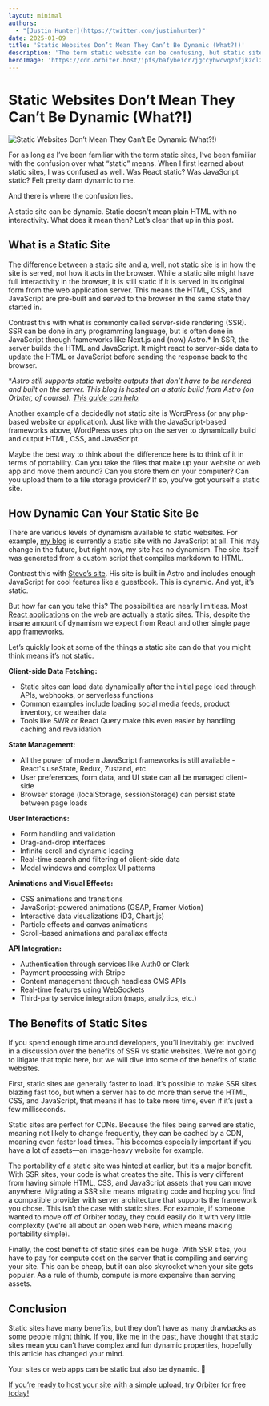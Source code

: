 ```yaml
---
layout: minimal
authors:
  - "[Justin Hunter](https://twitter.com/justinhunter)"
date: 2025-01-09
title: 'Static Websites Don’t Mean They Can’t Be Dynamic (What?!)'
description: 'The term static website can be confusing, but static sites can be as dynamic as you want them to be.'
heroImage: 'https://cdn.orbiter.host/ipfs/bafybeicr7jgccyhwcvqzofjkzclzzadg3lcu7ssr4gg5uffh7qmcah6psy'
---
```

# Static Websites Don’t Mean They Can’t Be Dynamic (What?!)

![Static Websites Don’t Mean They Can’t Be Dynamic (What?!)](https://cdn.orbiter.host/ipfs/bafybeicr7jgccyhwcvqzofjkzclzzadg3lcu7ssr4gg5uffh7qmcah6psy)

For as long as I’ve been familiar with the term static sites, I’ve been familiar with the confusion over what “static” means. When I first learned about static sites, I was confused as well. Was React static? Was JavaScript static? Felt pretty darn dynamic to me.

And there is where the confusion lies.

A static site can be dynamic. Static doesn’t mean plain HTML with no interactivity. What does it mean then? Let’s clear that up in this post.

## What is a Static Site

The difference between a static site and a, well, not static site is in how the site is served, not how it acts in the browser. While a static site might have full interactivity in the browser, it is still static if it is served in its original form from the web application server. This means the HTML, CSS, and JavaScript are pre-built and served to the browser in the same state they started in.

Contrast this with what is commonly called server-side rendering (SSR). SSR can be done in any programming language, but is often done in JavaScript through frameworks like Next.js and (now) Astro.* In SSR, the server builds the HTML and JavaScript. It might react to server-side data to update the HTML or JavaScript before sending the response back to the browser.

**Astro still supports static website outputs that don’t have to be rendered and built on the server. This blog is hosted on a static build from Astro (on Orbiter, of course). [This guide can help](https://orbiter.host/blog/how-to-host-an-astro-site).*

Another example of a decidedly not static site is WordPress (or any php-based website or application). Just like with the JavaScript-based frameworks above, WordPress uses php on the server to dynamically build and output HTML, CSS, and JavaScript.

Maybe the best way to think about the difference here is to think of it in terms of portability. Can you take the files that make up your website or web app and move them around? Can you store them on your computer? Can you upload them to a file storage provider? If so, you’ve got yourself a static site.

## How Dynamic Can Your Static Site Be

There are various levels of dynamism available to static websites. For example, [my blog](https://polluterofminds.com) is currently a static site with no JavaScript at all. This may change in the future, but right now, my site has no dynamism. The site itself was generated from a custom script that compiles markdown to HTML.

Contrast this with [Steve’s site](https://stevedylan.dev/). His site is built in Astro and includes enough JavaScript for cool features like a guestbook. This is dynamic. And yet, it’s static.

But how far can you take this? The possibilities are nearly limitless. Most [React applications](https://orbiter.host/blog/how-to-host-a-react-site) on the web are actually a static sites. This, despite the insane amount of dynamism we expect from React and other single page app frameworks.

Let’s quickly look at some of the things a static site can do that you might think means it’s not static.

**Client-side Data Fetching:**

- Static sites can load data dynamically after the initial page load through APIs, webhooks, or serverless functions
- Common examples include loading social media feeds, product inventory, or weather data
- Tools like SWR or React Query make this even easier by handling caching and revalidation

**State Management:**

- All the power of modern JavaScript frameworks is still available - React's useState, Redux, Zustand, etc.
- User preferences, form data, and UI state can all be managed client-side
- Browser storage (localStorage, sessionStorage) can persist state between page loads

**User Interactions:**

- Form handling and validation
- Drag-and-drop interfaces
- Infinite scroll and dynamic loading
- Real-time search and filtering of client-side data
- Modal windows and complex UI patterns

**Animations and Visual Effects:**

- CSS animations and transitions
- JavaScript-powered animations (GSAP, Framer Motion)
- Interactive data visualizations (D3, Chart.js)
- Particle effects and canvas animations
- Scroll-based animations and parallax effects

**API Integration:**

- Authentication through services like Auth0 or Clerk
- Payment processing with Stripe
- Content management through headless CMS APIs
- Real-time features using WebSockets
- Third-party service integration (maps, analytics, etc.)

## The Benefits of Static Sites

If you spend enough time around developers, you’ll inevitably get involved in a discussion over the benefits of SSR vs static websites. We’re not going to litigate that topic here, but we will dive into some of the benefits of static websites.

First, static sites are generally faster to load. It’s possible to make SSR sites blazing fast too, but when a server has to do more than serve the HTML, CSS, and JavaScript, that means it has to take more time, even if it’s just a few milliseconds.

Static sites are perfect for CDNs. Because the files being served are static, meaning not likely to change frequently, they can be cached by a CDN, meaning even faster load times. This becomes especially important if you have a lot of assets—an image-heavy website for example.

The portability of a static site was hinted at earlier, but it’s a major benefit. With SSR sites, your code is what creates the site. This is very different from having simple HTML, CSS, and JavaScript assets that you can move anywhere. Migrating a SSR site means migrating code and hoping you find a compatible provider with server architecture that supports the framework you chose. This isn’t the case with static sites. For example, if someone wanted to move off of Orbiter today, they could easily do it with very little complexity (we’re all about an open web here, which means making portability simple).

Finally, the cost benefits of static sites can be huge. With SSR sites, you have to pay for compute cost on the server that is compiling and serving your site. This can be cheap, but it can also skyrocket when your site gets popular. As a rule of thumb, compute is more expensive than serving assets.

## Conclusion

Static sites have many benefits, but they don’t have as many drawbacks as some people might think. If you, like me in the past, have thought that static sites mean you can’t have complex and fun dynamic properties, hopefully this article has changed your mind.

Your sites or web apps can be static but also be dynamic. 🤯

[If you’re ready to host your site with a simple upload, try Orbiter for free today!](https://orbiter.host/pricing)